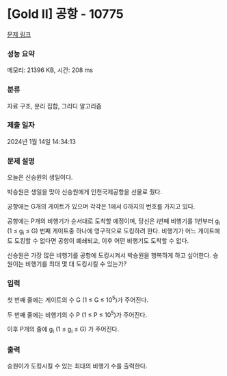 # [Gold II] 공항 - 10775 

[문제 링크](https://www.acmicpc.net/problem/10775) 

### 성능 요약

메모리: 21396 KB, 시간: 208 ms

### 분류

자료 구조, 분리 집합, 그리디 알고리즘

### 제출 일자

2024년 1월 14일 14:34:13

### 문제 설명

<p>오늘은 신승원의 생일이다.</p>

<p>박승원은 생일을 맞아 신승원에게 인천국제공항을 선물로 줬다.</p>

<p>공항에는 G개의 게이트가 있으며 각각은 1에서 G까지의 번호를 가지고 있다.</p>

<p>공항에는 P개의 비행기가 순서대로 도착할 예정이며, 당신은 i번째 비행기를 1번부터 g<sub>i</sub> (1 ≤ g<sub>i</sub> ≤ G) 번째 게이트중 하나에 영구적으로 도킹하려 한다. 비행기가 어느 게이트에도 도킹할 수 없다면 공항이 폐쇄되고, 이후 어떤 비행기도 도착할 수 없다.</p>

<p>신승원은 가장 많은 비행기를 공항에 도킹시켜서 박승원을 행복하게 하고 싶어한다. 승원이는 비행기를 최대 몇 대 도킹시킬 수 있는가?</p>

### 입력 

 <p>첫 번째 줄에는 게이트의 수 G (1 ≤ G ≤ 10<sup>5</sup>)가 주어진다.</p>

<p>두 번째 줄에는 비행기의 수 P (1 ≤ P ≤ 10<sup>5</sup>)가 주어진다.</p>

<p>이후 P개의 줄에 g<sub>i</sub> (1 ≤ g<sub>i</sub> ≤ G) 가 주어진다.</p>

### 출력 

 <p>승원이가 도킹시킬 수 있는 최대의 비행기 수를 출력한다.</p>

